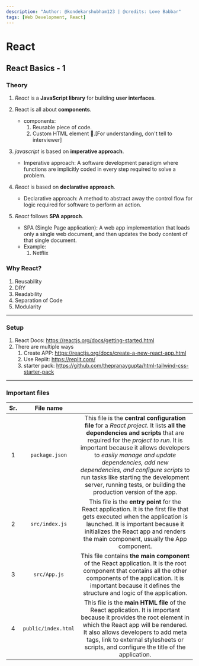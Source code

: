 ```yaml
---
description: "Author: @kondekarshubham123 | @credits: Love Babbar"
tags: [Web Development, React]
---
```


# React

## React Basics - 1

### Theory

1. *React* is a **JavaScript library** for building **user interfaces**.

2. React is all about **components**.
    - components: 
        1. Reusable piece of code.
        2. Custom HTML element 🤫.[For understanding, don't tell to interviewer]

3. *javascript* is based on **imperative approach**.
    - Imperative approach: A software development paradigm where functions are implicitly coded in every step required to solve a problem.

4. *React* is based on **declarative approach**.
    - Declarative approach: A method to abstract away the control flow for logic required for software to perform an action.

5. *React* follows **SPA approch**.
    - SPA (Single Page application): A web app implementation that loads only a single web document, and then updates the body content of that single document.
    - Example: 
        1. Netflix  


### Why React?

1. Reusability
2. DRY
3. Readability
4. Separation of Code
5. Modularity

---

### Setup

1.  React Docs: https://reactjs.org/docs/getting-started.html
2.  There are multiple ways  
    1.  Create APP: https://reactjs.org/docs/create-a-new-react-app.html
    2.  Use Replit: https://replit.com/
    3.  starter pack: https://github.com/thepranaygupta/html-tailwind-css-starter-pack

---

### Important files

|  Sr.  |    File name        |                                         |
| :---: |      :---:          | :---:                                   |
|   1   | `package.json`      |  This file is the **central configuration file** for a *React project*. It lists **all the dependencies and scripts** that are required for the *project to run*. It is important because it allows developers to *easily manage and update dependencies, add new dependencies, and configure scripts* to run tasks like starting the development server, running tests, or building the production version of the app.   |
|   2   | `src/index.js`      |  This file is the **entry point** for the React application. It is the first file that gets executed when the application is launched. It is important because it initializes the React app and renders the main component, usually the App component.                                   |
|   3   | `src/App.js`        |  This file contains **the main component** of the React application. It is the root component that contains all the other components of the application. It is important because it defines the structure and logic of the application.                                                        |
|   4   | `public/index.html` |   This file is the **main HTML file** of the React application. It is important because it provides the root element in which the React app will be rendered. It also allows developers to add meta tags, link to external stylesheets or scripts, and configure the title of the application.                                      |